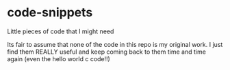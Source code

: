 # code-snippets
Little pieces of code that I might need


Its fair to assume that none of the code in this repo is my original work. 
I just find them REALLY useful and keep coming back to them time and time again 
(even the hello world c code!!)
